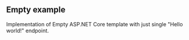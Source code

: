 ## Empty example

Implementation of Empty ASP.NET Core template with just single "Hello world!" endpoint.
